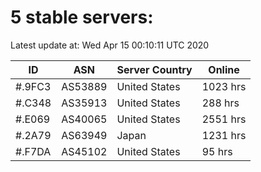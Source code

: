 # 5 stable servers:

Latest update at: Wed Apr 15 00:10:11 UTC 2020

| ID | ASN | Server Country | Online |
| -- | --- | -------------- | ------ |
| #.9FC3 | AS53889 | United States | 1023 hrs |
| #.C348 | AS35913 | United States | 288 hrs |
| #.E069 | AS40065 | United States | 2551 hrs |
| #.2A79 | AS63949 | Japan | 1231 hrs |
| #.F7DA | AS45102 | United States | 95 hrs |

